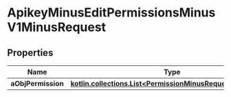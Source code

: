 
# ApikeyMinusEditPermissionsMinusV1MinusRequest

## Properties
Name | Type | Description | Notes
------------ | ------------- | ------------- | -------------
**aObjPermission** | [**kotlin.collections.List&lt;PermissionMinusRequestCompound&gt;**](PermissionMinusRequestCompound.md) |  | 



